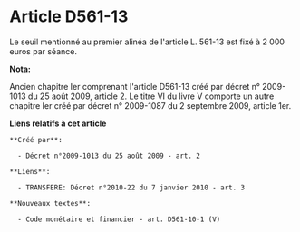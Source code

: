 # Article D561-13

Le seuil mentionné au premier alinéa de l'article L. 561-13 est fixé à 2 000 euros par séance.

**Nota:**

Ancien chapitre Ier comprenant l'article D561-13 créé par décret n° 2009-1013 du 25 août 2009, article 2. Le titre VI du
livre V comporte un autre chapitre Ier créé par décret n° 2009-1087 du 2 septembre 2009, article 1er.

**Liens relatifs à cet article**

	**Créé par**:

	  - Décret n°2009-1013 du 25 août 2009 - art. 2

	**Liens**:

	  - TRANSFERE: Décret n°2010-22 du 7 janvier 2010 - art. 3

	**Nouveaux textes**:

	  - Code monétaire et financier - art. D561-10-1 (V)
